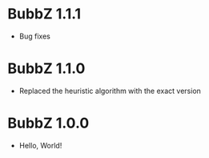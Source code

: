BubbZ 1.1.1
===========
* Bug fixes

BubbZ 1.1.0
==============
* Replaced the heuristic algorithm with the exact version

BubbZ 1.0.0
==============
* Hello, World!
